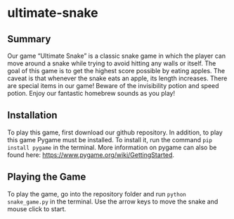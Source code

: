 # ultimate-snake

## Summary

Our game “Ultimate Snake” is a classic snake game in which the player can move around a snake while trying to avoid hitting any walls or itself. The goal of this game is to get the highest score possible by eating apples. The caveat is that whenever the snake eats an apple, its length increases. There are special items in our game! Beware of the invisibility potion and speed potion. Enjoy our fantastic homebrew sounds as you play!

## Installation

To play this game, first download our github repository. In addition, to play this game Pygame must be installed. To install it, run the command `pip install pygame` in the terminal. More information on pygame can also be found here: https://www.pygame.org/wiki/GettingStarted.

## Playing the Game 
To play the game, go into the repository folder and run `python snake_game.py` in the terminal. Use the arrow keys to move the snake and mouse click to start.
